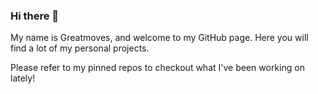 ### Hi there 👋
My name is Greatmoves, and welcome to my GitHub page. Here you will find a lot of my personal projects.

Please refer to my pinned repos to checkout what I've been working on lately!
